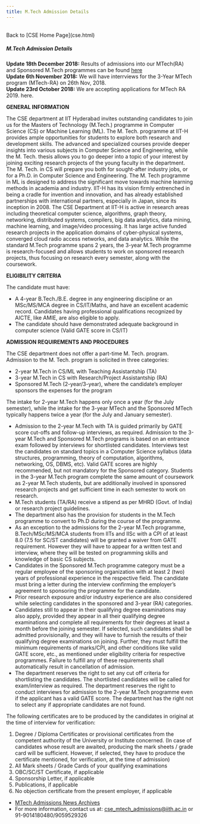 ```yaml
---
title: M.Tech Admission Details
---
```

<br>
Back to [CSE Home Page](cse.html)  
<br>

##### M.Tech Admission Details
**Update 18th December 2018:** Results of admissions into our MTech(RA) and Sponsored M.Tech programmes can be found [here](https://cse.iith.ac.in/index-q=node-686.html)  
**Update 6th November 2018:** We will have interrviews for the 3-Year MTech program (MTech-RA) on 26th Nov, 2018.  
**Update 23rd October 2018:** We are accepting applications for MTech RA 2019. here.

**GENERAL INFORMATION**

The CSE department at IIT Hyderabad invites outstanding candidates to join us for the Masters of Technology (M.Tech.) programme in Computer Science (CS) or Machine Learning (ML). The M. Tech. programme at IIT-H provides ample opportunities for students to explore both research and development skills. The advanced and specialized courses provide deeper insights into various subjects in Computer Science and Engineering, while the M. Tech. thesis allows you to go deeper into a topic of your interest by joining exciting research projects of the young faculty in the department. The M. Tech. in CS will prepare you both for sought-after industry jobs, or for a Ph.D. in Computer Science and Engineering. The M. Tech programme in ML is designed to address the significant move towards machine learning methods in academia and industry.  IIT-H has its vision firmly entrenched in being a cradle for invention and innovation, and has already established partnerships with international partners, especially in Japan, since its inception in 2008. The CSE Department at IIT-H is active in research areas including theoretical computer science, algorithms, graph theory, networking, distributed systems, compilers, big data analytics, data mining, machine learning, and image/video processing. It has large active funded research projects in the application domains of cyber-physical systems, converged cloud radio access networks, and data analytics. While the standard M.Tech programme spans 2 years, the 3-year M.Tech programme is research-focused and allows students to work on sponsored research projects, thus focusing on research every semester, along with the coursework.

**ELIGIBILITY CRITERIA**

The candidate must have:  

* A 4-year B.Tech./B.E. degree in any engineering discipline or an MSc/MS/MCA degree in CS/IT/Maths, and have an excellent academic record. Candidates having professional qualifications recognized by AICTE, like AMIE, are also eligible to apply.
* The candidate should have demonstrated adequate background in computer science (Valid GATE score in CS/IT)

**ADMISSION REQUIREMENTS AND PROCEDURES**

The CSE department does not offer a part-time M. Tech. program. Admission to the M. Tech. program is solicited in three categories:

* 2-year M.Tech in CS/ML with Teaching Assistantship (TA)
* 3-year M.Tech in CS with Research/Project Assistantship (RA)
* Sponsored M.Tech (2-year/3-year), where the candidate’s employer sponsors the expenses for the program
 

The intake for 2-year M.Tech happens only once a year (for the July semester), while the intake for the 3-year MTech and the Sponsored MTech typically happens twice a year (for the July and January semester).

* Admission to the 2-year M.Tech with TA is guided primarily by GATE score cut-offs and follow-up interviews, as required. Admission to the 3-year M.Tech and Sponsored M.Tech programs is based on an entrance exam followed by interviews for shortlisted candidates. Interviews test the candidates on standard topics in a Computer Science syllabus (data structures, programming, theory of computation, algorithms, networking, OS, DBMS, etc). Valid GATE scores are highly recommended, but not mandatory for the Sponsored category. Students in the 3-year M.Tech program complete the same amount of coursework as 2-year M.Tech students, but are additionally involved in sponsored research projects and get sufficient time in each semester to work on research.
* M.Tech students (TA/RA) receive a stipend as per MHRD (Govt. of India) or research project guidelines.
* The department also has the provision for students in the M.Tech programme to convert to Ph.D during the course of the programme.
* As an exception to the admissions for the 2-year M.Tech programme, B.Tech/MSc/MS/MCA students from IITs and IISc with a CPI of at least 8.0 (7.5 for SC/ST candidates) will be granted a waiver from GATE requirement. However they will have to appear for a written test and interview, where they will be tested on programming skills and knowledge of basic CS subjects.
* Candidates in the Sponsored M.Tech programme category must be a regular employee of the sponsoring organization with at least 2 (two) years of professional experience in the respective field. The candidate must bring a letter during the interview confirming the employer’s agreement to sponsoring the programme for the candidate.
* Prior research exposure and/or industry experience are also considered while selecting candidates in the sponsored and 3-year (RA) categories.
* Candidates still to appear in their qualifying degree examinations may also apply, provided they appear in all their qualifying degree examinations and complete all requirements for their degrees at least a month before the joining semester. If selected, such candidates shall be admitted provisionally, and they will have to furnish the results of their qualifying degree examinations on joining. Further, they must fulfill the minimum requirements of marks/CPI, and other conditions like valid GATE score, etc., as mentioned under eligibility criteria for respective programmes. Failure to fulfill any of these requirements shall automatically result in cancellation of admission.
* The department reserves the right to set any cut off criteria for shortlisting the candidates. The shortlisted candidates will be called for exam/interview as required. The department reserves the right to conduct interviews for admission to the 2-year M.Tech programme even if the applicant has a valid GATE score. The department has the right not to select any if appropriate candidates are not found.

The following certificates are to be produced by the candidates in original at the time of interview for verification:

  1. Degree / Diploma Certificates or provisional certificates from the competent authority of the University or Institute concerned. (In case of candidates whose result are awaited, producing the mark sheets / grade card will be sufficient. However, if selected, they have to produce the certificate mentioned, for verification, at the time of admission)
  1. All Mark sheets / Grade Cards of your qualifying examinations
  1. OBC/SC/ST Certificate, if applicable
  1. Sponsorship Letter, if applicable
  1. Publications, if applicable
  1. No objection certificate from the present employer, if applicable
 

* [MTech Admissions News Archives](https://cse.iith.ac.in/index-q=node-324.html)
* For more information, contact us at: [cse_mtech_admissions@iith.ac.in](mailto:cse_mtech_admissions@iith.ac.in) or  91-9014180480/9059529326
